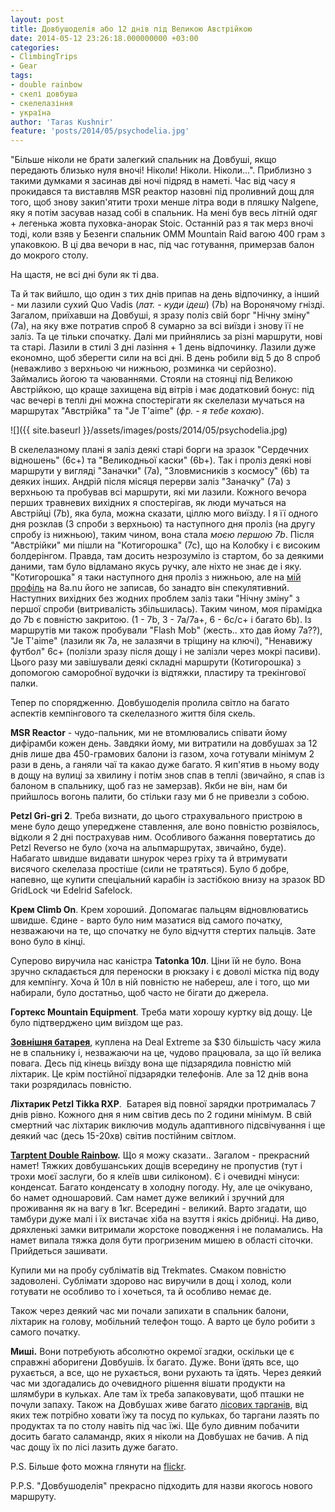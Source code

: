 ```yaml
---
layout: post
title: Довбушоделія або 12 днів під Великою Австрійкою
date: 2014-05-12 23:26:18.000000000 +03:00
categories:
- ClimbingTrips
- Gear
tags:
- double rainbow
- скелі довбуша
- скелелазіння
- україна
author: 'Taras Kushnir'
feature: 'posts/2014/05/psychodelia.jpg'
---
```


"Більше ніколи не брати залегкий спальник на Довбуші, якщо передають близько нуля вночі! Ніколи! Ніколи. Ніколи...". Приблизно з такими думками я засинав дві ночі підряд в наметі. Час від часу я прокидався та виставляв MSR реактор назовні під проливний дощ для того, щоб знову закип'ятити трохи менше літра води в пляшку Nalgene, яку я потім засував назад собі в спальник. На мені був весь літній одяг + легенька жовта пуховка-анорак Stoic. Останній раз я так мерз вночі тоді, коли взяв у Безенги спальник OMM Mountain Raid вагою 400 грам з упаковкою. В ці два вечори в нас, під час готування, примерзав балон до мокрого столу.

На щастя, не всі дні були як ті два.

<!--more-->

Та й так вийшло, що один з тих днів припав на день відпочинку, а інший - ми лазили сухий Quo Vadis (<em>лат. - куди ідеш</em>) (7b) на Воронячому гнізді. Загалом, приїхавши на Довбуші, я зразу поліз свій борг "Нічну зміну" (7а), на яку вже потратив спроб 8 сумарно за всі виїзди і знову її не заліз. Та це тільки спочатку. Далі ми прийнялись за різні маршрути, нові та старі. Лазили в стилі 3 дні лазіння + 1 день відпочинку. Лазили дуже економно, щоб зберегти сили на всі дні. В день робили від 5 до 8 спроб (неважливо з верхньою чи нижньою, розминка чи серйозно). Займались йогою та чаюваннями. Стояли на стоянці під Великою Австрійкою, що краще захищена від вітрів і має додатковий бонус: під час вечері в теплі дні можна спостерігати як скелелази мучаться на маршрутах "Австрійка" та "Je T'aime" (<em>фр. - я тебе кохаю</em>).

![]({{ site.baseurl }}/assets/images/posts/2014/05/psychodelia.jpg)


В скелелазному плані я заліз деякі старі борги на зразок "Сердечних відношень" (6с+) та "Великодньої каски" (6b+). Так і проліз деякі нові маршрути у вигляді "Заначки" (7а), "Зловмисників з космосу" (6b) та деяких інших. Андрій після місяця перерви заліз "Заначку" (7a) з верхньою та пробував всі маршрути, які ми лазили. Кожного вечора перших травневих вихідних я спостерігав, як люди мучаться на Австрійці (7b), яка була, можна сказати, ціллю мого виїзду. І я її одного дня розклав (3 спроби з верхньою) та наступного дня проліз (на другу спробу із нижньою), таким чином, вона стала <em>моєю першою 7b</em>. Після "Австрійки" ми пішли на "Котигорошка" (7с), що на Колобку і є високим болдерінгом. Правда, там досить незрозуміло із стартом, бо за деякими даними, там було відламано якусь ручку, але ніхто не знає де і яку. "Котигорошка" я таки наступного дня проліз з нижньою, але на [мій профіль](http://www.8a.nu/user/Profile.aspx?UserId=54205) на 8a.nu його не записав, бо занадто він спекулятивний. Наступних вихідних без жодних проблем заліз таки "Нічну зміну" з першої спроби (витривалість збільшилась). Таким чином, моя пірамідка до 7b є повністю закритою. (1 - 7b, 3 - 7a/7a+, 6 - 6c/c+ і багато 6b). Із маршрутів ми також пробували "Flash Mob" (жесть.. хто дав йому 7а??), "Je T'aime" (лазили як 7а, не залазячи в тріщину на ключі), "Ненавижу футбол" 6с+ (полізли зразу після дощу і не залізли через мокрі пасиви). Цього разу ми завішували деякі складні маршрути (Котигорошка) з допомогою саморобної вудочки із відтяжки, пластиру та трекінгової палки.

Тепер по спорядженню. Довбушоделія пролила світло на багато аспектів кемпінгового та скелелазного життя біля скель.

<strong>MSR Reactor</strong> - чудо-пальник, ми не втомлювались співати йому дифірамби кожен день. Завдяки йому, ми витратили на довбушах за 12 днів лише два 450-грамових балони із газом, хоча готували мінімум 2 рази в день, а ганяли чаї та какао дуже багато. Я кип'ятив в ньому воду в дощу на вулиці за хвилину і потім знов спав в теплі (звичайно, я спав із балоном в спальнику, щоб газ не замерзав). Якби не він, нам би прийшлось вогонь палити, бо стільки газу ми б не привезли з собою.

<strong>Petzl Gri-gri 2</strong>. Треба визнати, до цього страхувального пристрою в мене було дещо упереджене ставлення, але воно повністю розвіялось, відколи я 2 дні пострахував ним. Особливого бажання повертатись до Petzl Reverso не було (хоча на альпмаршрутах, звичайно, буде). Набагато швидше видавати шнурок через гріху та й втримувати висячого скелелаза простіше (сили не тратяться). Було б добре, напевно, ще купити спеціальний карабін із застібкою внизу на зразок BD GridLock чи Edelrid Safelock.

<strong>Крем Climb On</strong>. Крем хороший. Допомагає пальцям відновлюватись швидше. Єдине - варто було ним мазатися від самого початку, незважаючи на те, що спочатку не було відчуття стертих пальців. Зате воно було в кінці.

Суперово виручила нас каністра <strong>Tatonka 10л</strong>. Ціни їй не було. Вона зручно складається для переноски в рюкзаку і є доволі містка під воду для кемпінгу. Хоча й 10л в ній повністю не набереш, але і того, що ми набирали, було достатньо, щоб часто не бігати до джерела.

<strong>Гортекс Mountain Equipment</strong>. Треба мати хорошу куртку від дощу. Це було підтверджено цим виїздом ще раз.

[<strong>Зовнішня батарея</strong>](http://www.dx.com/p/6000mah-rechargeable-external-battery-pack-with-cellphone-adapters-blue-54010), куплена на Deal Extreme за $30 більшість часу жила не в спальнику і, незважаючи на це, чудово працювала, за що їй велика повага. Десь під кінець виїзду вона ще підзарядила повністю мій ліхтарик. Це крім постійної підзарядки телефонів. Але за 12 днів вона таки розрядилась повністю.

<strong>Ліхтарик Petzl <span class="il">Tikka</span> </strong><span class="il"><strong>RXP</strong>. </span> Батарея від повної зарядки протрималась 7 днів рівно. Кожного дня я ним світив десь по 2 години мінімум. В свій смертний час ліхтарик виключив модуль адаптивного підсвічування і ще деякий час (десь 15-20хв) світив постійним світлом.

<strong><a title="Перше враження від Tarptent Double Rainbow" href="http://jamming.com.ua/%d0%bf%d0%b5%d1%80%d1%88%d0%b5-%d0%b2%d1%80%d0%b0%d0%b6%d0%b5%d0%bd%d0%bd%d1%8f-%d0%b2%d1%96%d0%b4-tarptent-double-rainbow/" target="_blank" rel="noopener noreferrer">Tarptent Double Rainbow</a>.</strong> Що я можу сказати.. Загалом - прекрасний намет! Тяжких довбушанських дощів всередину не пропустив (тут і трохи моєї заслуги, бо я клеїв шви силіконом). Є і очевидні мінуси: конденсат. Багато конденсату в холодну погоду. Ну, але це очікувано, бо намет одношаровий. Сам намет дуже великий і зручний для проживання як на вагу в 1кг. Всередині - великий. Варто згадати, що тамбури дуже малі і їх вистачає хіба на взуття і якісь дрібниці. На диво, дряхленькі замки витримали жорстоке поводження і не поламались. На намет випала тяжка доля бути прогризеним мишею в області сіточки. Прийдеться зашивати.

Купили ми на пробу субліматів від Trekmates. Смаком повністю задоволені. Сублімати здорово нас виручили в дощ і холод, коли готувати не особливо то і хочеться, та й особливо немає де.

Також через деякий час ми почали запихати в спальник балони, ліхтарик на голову, мобільний телефон тощо. А варто це було робити з самого початку.

<strong>Миші.</strong> Вони потребують абсолютно окремої згадки, оскільки це є справжні аборигени Довбушів. Їх багато. Дуже. Вони їдять все, що рухається, а все, що не рухається, вони рухають та їдять. Через деякий час ми здогадались до очевидного рішення вішати продукти на шлямбури в кульках. Але там їх треба запаковувати, щоб пташки не почули запаху. Також на Довбушах живе багато [лісових тарганів](http://ru.wikipedia.org/wiki/%D0%9B%D0%B5%D1%81%D0%BD%D0%BE%D0%B9_%D1%82%D0%B0%D1%80%D0%B0%D0%BA%D0%B0%D0%BD), від яких теж потрібно ховати їжу та посуд по кульках, бо таргани лазять по продуктах та по столу навіть під час їжі. Ще було дивним побачити досить багато саламандр, яких я ніколи на Довбушах не бачив. А під час дощу їх по лісі лазить дуже багато.

P.S. Більше фото можна глянути на <a title="Довбушоделія" href="https://www.flickr.com/photos/97257980@N05/sets/72157644611588852/" target="_blank" rel="noopener noreferrer">flickr</a>.

P.P.S. "Довбушоделія" прекрасно підходить для назви якогось нового маршруту.
